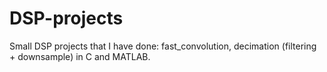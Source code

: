 # DSP-projects
Small DSP projects that I have done: fast_convolution, decimation (filtering + downsample) in C and MATLAB.
